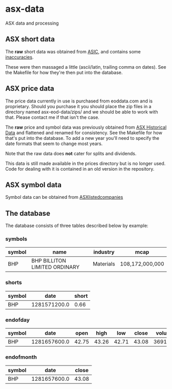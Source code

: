# asx-data
ASX data and processing

## ASX short data

The **raw** short data was obtained from
[ASIC](https://asic.gov.au/regulatory-resources/markets/short-selling/short-position-reports-table/),
and contains some
[inaccuracies](https://asic.gov.au/regulatory-resources/markets/short-selling/short-selling-reports-notice/).

These were then massaged a little (ascii/latin, trailing comma on
dates). See the Makefile for how they're then put into the database.

## ASX price data

The price data currently in use is purchased from eoddata.com and is proprietary. Should you purchase it you should place the zip files in a directory named asx-eod-data/zips/ and we should be able to work with that. Please contact me if that isn't the case.

The **raw** price and symbol data was previously obtained from [ASX Historical
Data](https://www.asxhistoricaldata.com/archive/) and flattened and
renamed for consistency. See the Makefile for how that's put into the
database. To add a new year you'll need to specify the date formats
that seem to change most years.

Note that the raw data does **not** cater for splits and dividends.

This data is still made available in the prices directory but is no longer used. Code for dealing with it is contained in an old version in the repository.

## ASX symbol data

Symbol data can be obtained from [ASXlistedcompanies](https://www.asxlistedcompanies.com/)

## The database

The database consists of three tables described below by example:

### symbols
symbol | name | industry | mcap
------ | ---- | --- | ---
BHP    | BHP BILLITON LIMITED ORDINARY | Materials | 108,172,000,000 

### shorts
symbol | date | short
------ | ---- | -------
BHP    | 1281571200.0 | 0.66

### endofday
symbol | date | open | high | low | close | volume
------ | ---- | ---- | ---- | --- | ----- | ------
BHP    | 1281657600.0 | 42.75 | 43.26 | 42.71 | 43.08 | 3691070

### endofmonth
symbol | date | close
------ | ---- | -----
BHP    | 1281657600.0 | 43.08

